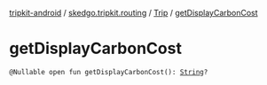 [tripkit-android](../../index.md) / [skedgo.tripkit.routing](../index.md) / [Trip](index.md) / [getDisplayCarbonCost](./get-display-carbon-cost.md)

# getDisplayCarbonCost

`@Nullable open fun getDisplayCarbonCost(): `[`String`](https://kotlinlang.org/api/latest/jvm/stdlib/kotlin/-string/index.html)`?`